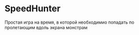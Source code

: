 # SpeedHunter
 Простая игра на время, в которой необходимио попадать по пролетающим вдоль экрана монстрам
